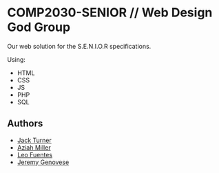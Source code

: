 # COMP2030-SENIOR // Web Design God Group

Our web solution for the S.E.N.I.O.R specifications.

Using:
- HTML
- CSS
- JS
- PHP
- SQL



## Authors

- [Jack Turner](https://www.github.com/turnernator1)
- [Aziah Miller](https://www.github.com/Typicle)
- [Leo Fuentes](https://www.github.com/LeoFuentes11)
- [Jeremy Genovese](https://www.github.com/Rev2UNI)
